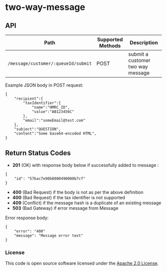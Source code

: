 
# two-way-message

## API

| Path | Supported Methods | Description
|---|---|---
|`/message/customer/:queueId/submit`|POST|submit a customer two way message

Example JSON body in POST request:
```
{ 
    "recipient":{
        "taxIdentifier":{
            "name":"HMRC_ID",
            "value":"AB123456C"
        },
        "email":"someEmail@test.com"
    },
    "subject":"QUESTION",
    "content":"Some base64-encoded HTML",
}
```

## Return Status Codes

- **201** (OK) with response body below if successfully added to message :

```
{
    "id": "57bac7e90b0000490000b7cf"
}
```

- **400** (Bad Request) if the body is not as per the above definition
- **400** (Bad Request) if the tax identifier is not supported
- **409** (Conflict) if the message hash is a duplicate of an existing message
- **503** (Bad Gateway) if error message from Message

Error response body:
```
{
    "error": "400"
    "message": "Message error text"
}
```
### License
This code is open source software licensed under the [Apache 2.0 License]("http://www.apache.org/licenses/LICENSE-2.0.html").

